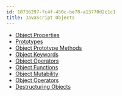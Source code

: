 ```yaml
---
id: 18736297-fc4f-450c-be78-a13770d2c1c1
title: JavaScript Objects
---
```


-   [Object Properties](20201113091110-javascript_object_properties)
-   [Prototypes](20201113091424-javascript_prototypes)
-   [Object Prototype
    Methods](20201113093204-javascript_object_prototype_methods)
-   [Object Keywords](20201113093613-javascript_object_keywords)
-   [Object Operators](20201113090050-javascript_object_operators)
-   [Object Functions](20200826201959-object_functions)
-   [Object Mutability](20200826201737-mutability)
-   [Object Operators](20201113090050-javascript_object_operators)
-   [Destructuring Objects](20201103111746-destructuring_objects)
